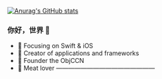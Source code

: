 [![Anurag's GitHub stats](https://github-readme-stats.vercel.app/api?username=xiaohaibin)](https://github.com/anuraghazra/github-readme-stats)

### 你好，世界 👋

- :orange_book: Focusing on Swift & iOS
- :hammer: Creator of applications and frameworks
- :ram: Founder the ObjCCN
- :meat_on_bone: Meat lover
————————————————
